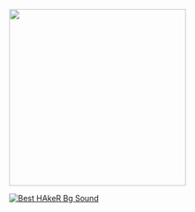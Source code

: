 <div style="display:flex;">
  <img src="https://media0.giphy.com/media/v1.Y2lkPTc5MGI3NjExemFnOGp5Y2Flb2wxaDAydmxlYWs0dGdzbTc0MTd5amgzN2xzNDlqdCZlcD12MV9pbnRlcm5hbF9naWZfYnlfaWQmY3Q9Zw/13HBDT4QSTpveU/giphy.webp" width="320" />
</div>


[![Best HAkeR Bg Sound](https://img.youtube.com/watch?v=yqq_h6TpUNk)](https://www.youtube.com/watch?v=yqq_h6TpUNk)

